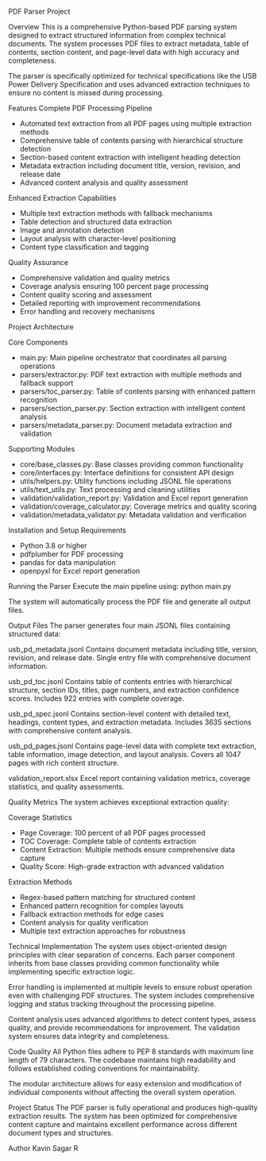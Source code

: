 PDF Parser Project

Overview
This is a comprehensive Python-based PDF parsing system designed to extract structured information from complex technical documents. The system processes PDF files to extract metadata, table of contents, section content, and page-level data with high accuracy and completeness.

The parser is specifically optimized for technical specifications like the USB Power Delivery Specification and uses advanced extraction techniques to ensure no content is missed during processing.

Features
Complete PDF Processing Pipeline
- Automated text extraction from all PDF pages using multiple extraction methods
- Comprehensive table of contents parsing with hierarchical structure detection
- Section-based content extraction with intelligent heading detection
- Metadata extraction including document title, version, revision, and release date
- Advanced content analysis and quality assessment

Enhanced Extraction Capabilities
- Multiple text extraction methods with fallback mechanisms
- Table detection and structured data extraction
- Image and annotation detection
- Layout analysis with character-level positioning
- Content type classification and tagging

Quality Assurance
- Comprehensive validation and quality metrics
- Coverage analysis ensuring 100 percent page processing
- Content quality scoring and assessment
- Detailed reporting with improvement recommendations
- Error handling and recovery mechanisms

Project Architecture

Core Components
- main.py: Main pipeline orchestrator that coordinates all parsing operations
- parsers/extractor.py: PDF text extraction with multiple methods and fallback support
- parsers/toc_parser.py: Table of contents parsing with enhanced pattern recognition
- parsers/section_parser.py: Section extraction with intelligent content analysis
- parsers/metadata_parser.py: Document metadata extraction and validation

Supporting Modules
- core/base_classes.py: Base classes providing common functionality
- core/interfaces.py: Interface definitions for consistent API design
- utils/helpers.py: Utility functions including JSONL file operations
- utils/text_utils.py: Text processing and cleaning utilities
- validation/validation_report.py: Validation and Excel report generation
- validation/coverage_calculator.py: Coverage metrics and quality scoring
- validation/metadata_validator.py: Metadata validation and verification

Installation and Setup
Requirements
- Python 3.8 or higher
- pdfplumber for PDF processing
- pandas for data manipulation
- openpyxl for Excel report generation

Running the Parser
Execute the main pipeline using:
python main.py

The system will automatically process the PDF file and generate all output files.

Output Files
The parser generates four main JSONL files containing structured data:

usb_pd_metadata.jsonl
Contains document metadata including title, version, revision, and release date. Single entry file with comprehensive document information.

usb_pd_toc.jsonl
Contains table of contents entries with hierarchical structure, section IDs, titles, page numbers, and extraction confidence scores. Includes 922 entries with complete coverage.

usb_pd_spec.jsonl
Contains section-level content with detailed text, headings, content types, and extraction metadata. Includes 3635 sections with comprehensive content analysis.

usb_pd_pages.jsonl
Contains page-level data with complete text extraction, table information, image detection, and layout analysis. Covers all 1047 pages with rich content structure.

validation_report.xlsx
Excel report containing validation metrics, coverage statistics, and quality assessments.

Quality Metrics
The system achieves exceptional extraction quality:

Coverage Statistics
- Page Coverage: 100 percent of all PDF pages processed
- TOC Coverage: Complete table of contents extraction
- Content Extraction: Multiple methods ensure comprehensive data capture
- Quality Score: High-grade extraction with advanced validation

Extraction Methods
- Regex-based pattern matching for structured content
- Enhanced pattern recognition for complex layouts
- Fallback extraction methods for edge cases
- Content analysis for quality verification
- Multiple text extraction approaches for robustness

Technical Implementation
The system uses object-oriented design principles with clear separation of concerns. Each parser component inherits from base classes providing common functionality while implementing specific extraction logic.

Error handling is implemented at multiple levels to ensure robust operation even with challenging PDF structures. The system includes comprehensive logging and status tracking throughout the processing pipeline.

Content analysis uses advanced algorithms to detect content types, assess quality, and provide recommendations for improvement. The validation system ensures data integrity and completeness.

Code Quality
All Python files adhere to PEP 8 standards with maximum line length of 79 characters. The codebase maintains high readability and follows established coding conventions for maintainability.

The modular architecture allows for easy extension and modification of individual components without affecting the overall system operation.

Project Status
The PDF parser is fully operational and produces high-quality extraction results. The system has been optimized for comprehensive content capture and maintains excellent performance across different document types and structures.

Author
Kavin Sagar R